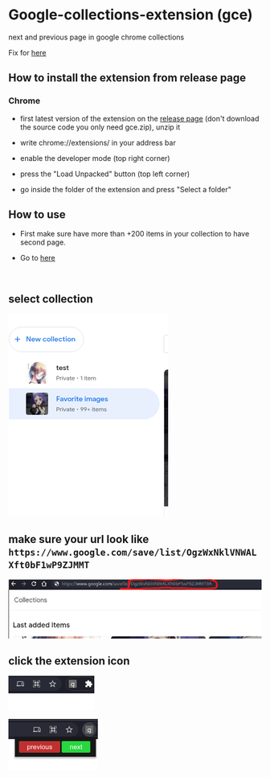 # Google-collections-extension (gce)

next and previous page in google chrome collections

Fix for [here](https://support.google.com/websearch/thread/13496475/collections-not-showing-all-saved?hl=en)

## How to install the extension from release page

### Chrome
- first latest version of the extension on the [release page](https://github.com/Senpai-10/google-collections-extension/releases) (don't download the source code you only need gce.zip), unzip it 

- write chrome://extensions/ in your address bar

- enable the developer mode (top right corner)

- press the "Load Unpacked" button (top left corner)

- go inside the folder of the extension and press "Select a folder"

## How to use

- First make sure have more than +200 items in your collection to have second page.

- Go to [here](https://www.google.com/save)

<br>

## select collection 

![](images/1.png)


## make sure your url look like `https://www.google.com/save/list/OgzWxNklVNWALXft0bF1wP9ZJMMT`

![](images/2.png)


## click the extension icon

![](images/3.png)

![](images/4.png)

